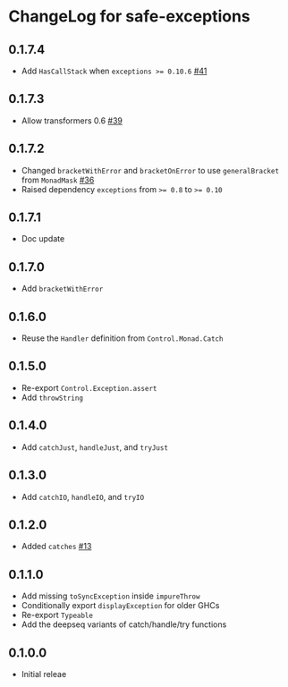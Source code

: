 # ChangeLog for safe-exceptions

## 0.1.7.4

* Add `HasCallStack` when `exceptions >= 0.10.6` [#41](https://github.com/fpco/safe-exceptions/issues/41)

## 0.1.7.3

* Allow transformers 0.6 [#39](https://github.com/fpco/safe-exceptions/issues/39)

## 0.1.7.2

* Changed `bracketWithError` and `bracketOnError` to use `generalBracket` from `MonadMask` [#36](https://github.com/fpco/safe-exceptions/issues/36)
* Raised dependency `exceptions` from `>= 0.8` to `>= 0.10`

## 0.1.7.1

* Doc update

## 0.1.7.0

* Add `bracketWithError`

## 0.1.6.0

* Reuse the `Handler` definition from `Control.Monad.Catch`

## 0.1.5.0

* Re-export `Control.Exception.assert`
* Add `throwString`

## 0.1.4.0

* Add `catchJust`, `handleJust`, and `tryJust`

## 0.1.3.0

* Add `catchIO`, `handleIO`, and `tryIO`

## 0.1.2.0

* Added `catches` [#13](https://github.com/fpco/safe-exceptions/issues/13)

## 0.1.1.0

* Add missing `toSyncException` inside `impureThrow`
* Conditionally export `displayException` for older GHCs
* Re-export `Typeable`
* Add the deepseq variants of catch/handle/try functions

## 0.1.0.0

* Initial releae
